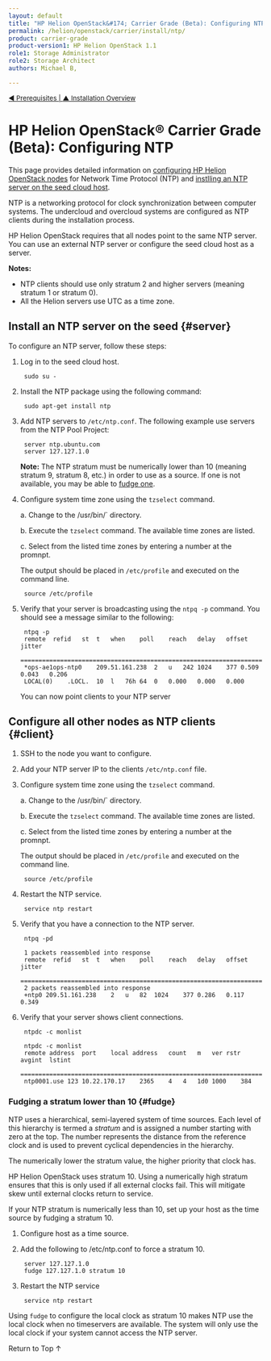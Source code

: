 ```yaml
---
layout: default
title: "HP Helion OpenStack&#174; Carrier Grade (Beta): Configuring NTP"
permalink: /helion/openstack/carrier/install/ntp/
product: carrier-grade
product-version1: HP Helion OpenStack 1.1
role1: Storage Administrator
role2: Storage Architect
authors: Michael B, 

---
```

<!--UNDER REVISION-->


<script>

function PageRefresh {
onLoad="window.refresh"
}

PageRefresh();

</script>

<p style="font-size: small;"> <a href="/helion/openstack/1.1/install/prereqs/#ntp">&#9664; Prerequisites | <a href="/helion/openstack/1.1/install/overview/"> &#9650; Installation Overview</a> </p> 

# HP Helion OpenStack&#174; Carrier Grade (Beta): Configuring NTP

This page provides detailed information on [configuring HP Helion OpenStack nodes](#client) for Network Time Protocol (NTP) and [instlling an NTP server on the seed cloud host](#server). 

NTP is a networking protocol for clock synchronization between computer systems. The undercloud and overcloud systems are configured as NTP clients during the installation process.

HP Helion OpenStack requires that all nodes point to the same NTP server. You can use an external NTP server or configure the seed cloud host as a server. 

**Notes:** 

* NTP clients should use only stratum 2 and higher servers (meaning stratum 1 or stratum 0).
* All the Helion servers use UTC as a time zone.

## Install an NTP server on the seed  {#server}

To configure an NTP server, follow these steps: 

1. Log in to the seed cloud host.

		sudo su -

2. Install the NTP package using the following command:

		sudo apt-get install ntp

3. Add NTP servers to `/etc/ntp.conf`. The following example use servers from the NTP Pool Project:

		server ntp.ubuntu.com
		server 127.127.1.0

	**Note:** The NTP stratum must be numerically lower than 10 (meaning stratum 9, stratum 8, etc.) in order to use as a source. If one is not available, you may be able to [fudge one](#fudge).

4. Configure system time zone using the `tzselect` command.

	a. Change to the /usr/bin/` directory.

	b. Execute the `tzselect` command. The available time zones are listed.

	c. Select from the listed time zones by entering a number at the promnpt.

	The output should be placed in `/etc/profile` and executed on the command line.

		source /etc/profile

5. Verify that your server is broadcasting using the `ntpq -p` command. You should see a message similar to the following: 

		ntpq -p
		remote 	refid 	st	t	when	poll	reach	delay	offset	jitter
		==============================================================================
		*ops-ae1ops-ntp0	209.51.161.238	2	u	242	1024	377	0.509	0.043	0.206
		LOCAL(0)	.LOCL.	10	l	76h	64	0	0.000	0.000	0.000

	You can now point clients to your NTP server

## Configure all other nodes as NTP clients {#client}

1. SSH to the node you want to configure.

2. Add your NTP server IP to the clients `/etc/ntp.conf` file.

3. Configure system time zone using the `tzselect` command.

	a. Change to the /usr/bin/` directory.

	b. Execute the `tzselect` command. The available time zones are listed.

	c. Select from the listed time zones by entering a number at the promnpt.

	The output should be placed in `/etc/profile` and executed on the command line.

		source /etc/profile

4. Restart the NTP service.

		service ntp restart

5. Verify that you have a connection to the NTP server.

		ntpq -pd

		1 packets reassembled into response
		remote	refid	st	t	when	poll	reach	delay	offset	jitter
		==============================================================================
		2 packets reassembled into response
		+ntp0 209.51.161.238	2	u	82	1024	377	0.286	0.117	0.349

6. Verify that your server shows client connections.

		ntpdc -c monlist

		ntpdc -c monlist
		remote address	port	local address	count	m	ver	rstr	avgint	lstint
		===============================================================================
		ntp0001.use	123 10.22.170.17	2365	4	4	1d0	1000	384



### Fudging a stratum lower than 10 {#fudge}

NTP uses a hierarchical, semi-layered system of time sources. Each level of this hierarchy is termed a *stratum* and is assigned a number starting with zero at the top. The number represents the distance from the reference clock and is used to prevent cyclical dependencies in the hierarchy. 

The numerically lower the stratum value, the higher priority that clock has. 

HP Helion OpenStack uses stratum 10. Using a numerically high stratum ensures that this is only used if all external clocks fail. This will mitigate skew until external clocks return to service.

If your NTP stratum is numerically less than 10, set up your host as the time source by fudging a stratum 10.

1. Configure host as a time source.

2. Add the following to /etc/ntp.conf to force a stratum 10.

		server 127.127.1.0
		fudge 127.127.1.0 stratum 10

3. Restart the NTP service

		service ntp restart

Using `fudge` to configure the local clock as stratum 10 makes NTP use the local clock when no timeservers are available. The system will only use the local clock if your system cannot access the NTP server.


<a href="#top" style="padding:14px 0px 14px 0px; text-decoration: none;"> Return to Top &#8593;</a>



